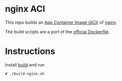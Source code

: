 # nginx ACI

This repo builds an [App Container Image (ACI)](https://github.com/appc/spec/blob/master/spec/aci.md#app-container-image) of [nginx](https://nginx.org/).

The build scripts are a port of the [official Dockerfile](https://github.com/nginxinc/docker-nginx/blob/1.10.1/stable/alpine/Dockerfile).

# Instructions

Install [build](https://github.com/containers/build) and run

```
# ./build-nginx.sh
```
